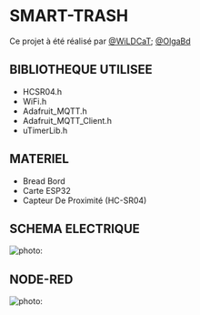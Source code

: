 # SMART-TRASH
Ce projet à été réalisé par [@WiLDCaT](https://github.com/wildcat7534); [@OlgaBd](https://github.com/olgaBd)

## BIBLIOTHEQUE UTILISEE
+ HCSR04.h
+ WiFi.h
+ Adafruit_MQTT.h
+ Adafruit_MQTT_Client.h
+ uTimerLib.h

## MATERIEL
- Bread Bord
- Carte ESP32
- Capteur De Proximité (HC-SR04)


## SCHEMA ELECTRIQUE

![photo: ]()

## NODE-RED

![photo: ]()
